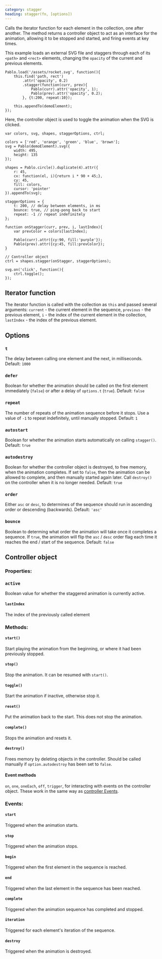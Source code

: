 ```yaml
---
category: stagger
heading: stagger(fn, [options])
---
```


Calls the iterator function for each element in the collection, one after another. The method returns a controller object to act as an interface for the animation, allowing it to be stopped and started, and firing events at key times.

This example loads an external SVG file and staggers through each of its `<path>` and `<rect>` elements, changing the `opacity` of the current and previous elements.

    Pablo.load('/assets/rocket.svg', function(){
        this.find('path, rect')
            .attr('opacity', 0.2)
            .stagger(function(curr, prev){
                Pablo(curr).attr('opacity', 1);
                Pablo(prev).attr('opacity', 0.2);
            }, {t:200, repeat:10});

        this.appendTo(demoElement);
    });


Here, the controller object is used to toggle the animation when the SVG is clicked.

    var colors, svg, shapes, staggerOptions, ctrl;

    colors = ['red', 'orange', 'green', 'blue', 'brown'];
    svg = Pablo(demoElement).svg({
        width: 495,
        height: 135
    });

    shapes = Pablo.circle().duplicate(4).attr({
        r: 45,
        cx: function(el, i){return i * 90 + 45;},
        cy: 45,
        fill: colors,
        cursor: 'pointer'
    }).appendTo(svg);

    staggerOptions = {
        t: 200, // delay between elements, in ms
        bounce: true, // ping-pong back to start
        repeat: -1 // repeat indefinitely
    };

    function onStagger(curr, prev, i, lastIndex){
        var prevColor = colors[lastIndex];

        Pablo(curr).attr({cy:90, fill:'purple'});
        Pablo(prev).attr({cy:45, fill:prevColor});
    }

    // Controller object
    ctrl = shapes.stagger(onStagger, staggerOptions);

    svg.on('click', function(){
        ctrl.toggle();
    });


## Iterator function

The iterator function is called with the collection as `this` and passed several arguments: `current` - the current element in the sequence, `previous` - the previous element, `i` - the index of the current element in the collection, `lastIndex` - the index of the previous element.


## Options

### `t`

The delay between calling one element and the next, in milliseconds. Default: `1000`


### `defer`

Boolean for whether the animation should be called on the first element immediately (`false`) or after a delay of `options.t` (`true`). Default: `false`


### `repeat`

The number of repeats of the animation sequence before it stops. Use a value of `-1` to repeat indefinitely, until manually stopped. Default: `1`


### `autostart`

Boolean for whether the animation starts automatically on calling `stagger()`. Default: `true`


### `autodestroy`

Boolean for whether the controller object is destroyed, to free memory, when the animation completes. If set to `false`, then the animation can be allowed to complete, and then manually started again later. Call `destroy()` on the controller when it is no longer needed. Default: `true`


### `order`

Either `asc` or `desc`, to determines of the sequence should run in ascending order or descending (backwards). Default: `'asc'`


### `bounce`

Boolean to determing what order the animation will take once it completes a sequence. If `true`, the animation will flip the `asc` / `desc` order flag each time it reaches the end / start of the sequence. Default: `false`


## Controller object

### Properties:

### `active`

Boolean value for whether the staggered animation is currently active.

#### `lastIndex`

The index of the previously called element


### Methods:

#### `start()`

Start playing the animation from the beginning, or where it had been previously stopped.


#### `stop()`

Stop the animation. It can be resumed with `start()`.


#### `toggle()`

Start the animation if inactive, otherwise stop it.


#### `reset()`

Put the animation back to the start. This does not stop the animation.


#### `complete()`

Stops the animation and resets it.


#### `destroy()`

Frees memory by deleting objects in the controller. Should be called manually if `option.autodestroy` has been set to `false`.


#### Event methods

`on`, `one`, `oneEach`, `off`, `trigger`, for interacting with events on the controller object. These work in the same way as [controller Events](/api/#Events).


### Events:

#### `start`

Triggered when the animation starts.


#### `stop`

Triggered when the animation stops.


#### `begin`

Triggered when the first element in the sequence is reached.


#### `end`

Triggered when the last element in the sequence has been reached.


#### `complete`

Triggered when the animation sequence has completed and stopped.


#### `iteration`

Triggered for each element's iteration of the sequence.


#### `destroy`

Triggered when the animation is destroyed.

